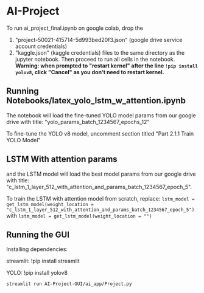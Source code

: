 # AI-Project
To run ai_project_final.ipynb on google colab, drop the 
1. "project-50021-415714-5d993bed20f3.json" (google drive service account credentials)
2. "kaggle.json" (kaggle credentials)
files to the same directory as the jupyter notebook. Then proceed to run all cells in the notebook. 
**Warning: when prompted to "restart kernel" after the line `!pip install yolov8`, click "Cancel" as you don't need to restart kernel.** 
## Running Notebooks/latex_yolo_lstm_w_attention.ipynb
The notebook will load the fine-tuned YOLO model params from our google drive with title:
"yolo_params_batch_1234567_epochs_12"

To fine-tune the YOLO v8 model, uncomment section titled "Part 2.1.1 Train YOLO Model"
## LSTM With attention params
and the LSTM model will load the best model params from our google drive with title: 
"c_lstm_1_layer_512_with_attention_and_params_batch_1234567_epoch_5". 

To train the LSTM with attention model from scratch, replace:
`lstm_model = get_lstm_model(weight_location = "c_lstm_1_layer_512_with_attention_and_params_batch_1234567_epoch_5")`
with
`lstm_model = get_lstm_model(weight_location = "")`

## Running the GUI
Installing dependencies:

streamlit:
!pip install streamlit

YOLO:
!pip install yolov8

`streamlit run AI-Project-GUI/ai_app/Project.py`
